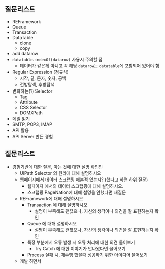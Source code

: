 ## 질문리스트
- REFramework
- Queue
- Transaction
- DataTable
    - clone
    - copy
- add datarow
- `datatable.indexOf(datarow)` 사용시 주의할 점
    - 데이터가 같은게 아니고 꼭 해당 `datarow`는 `datatable`에 포함되어 있어야 함
- Regular Expression (정규식)
    - 시작, 끝, 문자, 숫자, 공백
    - 전방탐색, 후방탐색
- 변화하는(?) Selector
    - Tag
    - Attribute
    - CSS Selector
    - DOMXPath
- 메일 읽기
- SMTP, POP3, IMAP
- API 활용
- API Server 만든 경험

## 질문리스트 
- 경험기반에 대한 질문, 아는 것에 대한 설명 확인인
  - UiPath Selector 의 원리에 대해  설명하시오
  - 웹페이지에서 데이터 스크랩핑 해본적 있는지? (했다고 하면 하위 질문)
    - 웹페이지 에서의 데이터 스크랩핑에 대해 설명하시오. 
    - 스크랩핑 PageNation에 대해 설명을 안했다면 재질문
  - REFramework에 대해 설명하시오
    - Transaction 에 대해 설명하시오
      - 설명이 부족해도 괜찮으나, 자신의 생각이나 의견을 잘 표현하는지 확인
    - Queue 에 대해 설명하시오
      - 설명이 부족해도 괜찮으나, 자신의 생각이나 의견을 잘 표현하는지 확인
    - 특정 부분에서 오류 발생 시 오류 처리에 대한 의견 물어보기
      - Try Catch 에 대한 이야기가 안나왔다면 물어보기
    - Process 실패 시, 재수행 했을때 성공하기 위한 아이디어 물어보기
  - 개발 하면서